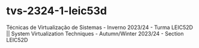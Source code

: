 # tvs-2324-1-leic53d
Técnicas de Virtualização de Sistemas - Inverno 2023/24 - Turma LEIC52D   ||   System Virtualization Techniques - Autumn/Winter 2023/24 - Section LEIC52D
